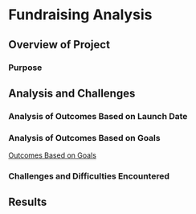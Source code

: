 # Fundraising Analysis
## Overview of Project
### Purpose
## Analysis and Challenges
### Analysis of Outcomes Based on Launch Date
### Analysis of Outcomes Based on Goals
[Outcomes Based on Goals](resources/OutcomesBasedGoals.png)

### Challenges and Difficulties Encountered
## Results
